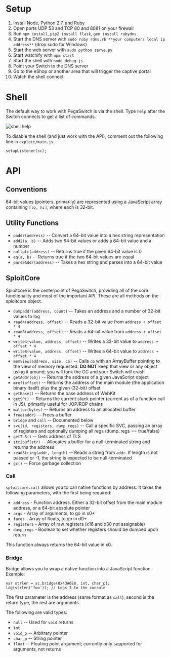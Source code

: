 Setup
=====

1. Install Node, Python 2.7, and Ruby
2. Open ports UDP 53 and TCP 80 and 8081 on your firewall
3. Run `npm install`, `pip2 install flask`, `gem install rubydns`
4. Start the DNS server with `sudo ruby rdns.rb **your computers local ip address**` (drop sudo for Windows)
5. Start the web server with `sudo python serve.py`
6. Start watchify with `npm start`
7. Start the shell with `node debug.js`
8. Point your Switch to the DNS server
9. Go to the eShop or another area that will trigger the captive portal
10. Watch the shell connect

Shell
=====

The default way to work with PegaSwitch is via the shell.  Type `help` after the Switch connects to get a list of commands.

![shell help](https://i.imgur.com/qlfEhRJ.png)

To disable the shell (and just work with the API), comment out the following line in `exploit/main.js`:

	setupListener(sc);

API
===

Conventions
-----------

64-bit values (pointers, primarily) are represented using a JavaScript array containing `[lo, hi]`, where each is 32-bit.

Utility Functions
-----------------

- `paddr(address)` -- Convert a 64-bit value into a hex string representation
- `add2(a, b)` -- Adds two 64-bit values or adds a 64-bit value and a number
- `nullptr(address)` -- Returns true if the given 64-bit value is 0
- `eq(a, b)` -- Returns true if the two 64-bit values are equal
- `parseAddr(address)` -- Takes a hex string and parses into a 64-bit value

SploitCore
----------

Sploitcore is the centerpoint of PegaSwitch, providing all of the core functionality and most of the important API.  These are all methods on the sploitcore object.

- `dumpaddr(address, count)` -- Takes an address and a number of 32-bit values to log
- `read4(address, offset)` -- Reads a 32-bit value from `address + offset * 4`
- `read8(address, offset)` -- Reads a 64-bit value from `address + offset * 4`
- `write4(value, address, offset)` -- Writes a 32-bit value to `address + offset * 4`
- `write8(value, address, offset)` -- Writes a 64-bit value to `address + offset * 4`
- `memview(address, size, cb)` -- Calls `cb` with an ArrayBuffer pointing to the view of memory requested.  **DO NOT** keep that view or any object using it around; you will tank the GC and your Switch will crash
- `getAddr(obj)` -- Returns the address of a given JavaScript object
- `mref(offset)` -- Returns the address of the main module (the application binary itself) plus the given (32-bit) offset
- `getBase()` -- Returns the base address of WebKit
- `getSP()` -- Returns the current stack pointer (current as of a function call in JS), primarily useful for JOP/ROP chains
- `malloc(bytes)` -- Returns an address to an allocated buffer
- `free(addr)` -- Frees a buffer
- `bridge` and `call` -- Documented below
- `svc(id, registers, dump_regs)` -- Call a specific SVC, passing an array of registers and optionally dumping all regs (dump_regs == true/false)
- `getTLS()` -- Gets address of TLS
- `str2buf(str)` -- Allocates a buffer for a null-terminated string and returns the address
- `readString(addr, length)` -- Reads a string from `addr`.  If length is not passed or -1, the string is expected to be null-terminated
- `gc()` -- Force garbage collection

### Call

`sploitcore.call` allows you to call native functions by address.  It takes the following parameters, with the first being required:

- `address` - Function address. Either a 32-bit offset from the main module address, or a 64-bit absolute pointer
- `args` - Array of arguments, to go in x0+
- `fargs` - Array of floats, to go in d0+
- `registers` - Array of raw registers (x16 and x30 not assignable)
- `dump_regs` - Boolean to set whether registers should be dumped upon return

This function always returns the 64-bit value in x0.

### Bridge

Bridge allows you to wrap a native function into a JavaScript function.  Example:

	var strlen = sc.bridge(0x43A6E8, int, char_p);
	log(strlen('foo')); // Logs 3 to the console

The first parameter is the address (same format as `call`), second is the return type, the rest are arguments.

The following are valid types:

- `null` -- Used for `void` returns
- `int`
- `void_p` -- Arbitrary pointer
- `char_p` -- String pointer
- `float` -- Floating point argument; currently only supported for arguments, not returns
